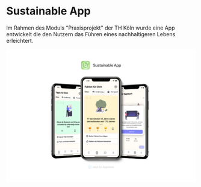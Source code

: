 # Sustainable App
Im Rahmen des Moduls "Praxisprojekt" der TH Köln wurde eine App entwickelt die den Nutzern das Führen eines nachhaltigeren Lebens erleichtert.

![PreviewImage](https://github.com/bschmalb/praxisProjekt/blob/f68216449fa2a74c536724d7b6027d08eaee858f/designs/PreviewImage.png)
